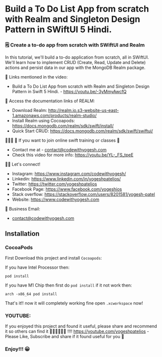 # Build a To Do List App from scratch with Realm and Singleton Design Pattern in SWiftUI 5 Hindi.

### 🗒 Create a to-do app from scratch with SWiftUI and Realm

In this tutorial, we'll build a to-do application from scratch, all in SWiftUI. We'll learn how to implement CRUD (Create, Read, Update and Delete) actions and persist data in our app with the MongoDB Realm package.

🔗 Links mentioned in the video:
- Build a To Do List App from scratch with Realm and Singleton Design Pattern in Swift 5 Hindi. - https://youtu.be/-3yMmyAwcfQ

📝 Access the documentation links of REALM:
- Download Realm: http://realm.io.s3-website-us-east-1.amazonaws.com/products/realm-studio/
- Install Realm using Cocoapods: https://docs.mongodb.com/realm/sdk/swift/install/
- Quick Start CRUD: https://docs.mongodb.com/realm/sdk/swift/swiftui/

👩🏻‍💻 🔴 If you want to join online swift training or classes 🔴
- Contact me at - contact@codewithyogesh.com
- Check this video for more info: https://youtu.be/YL-_FS_tpeE

👋🏻 Let's connect!
- Instagram: https://www.instagram.com/codewithyogesh/
- Linkedin: https://www.linkedin.com/in/yogeshpatelios/
- Twitter: https://twitter.com/yogeshpatelios
- Facebook Page: https://www.facebook.com/yogeshios
- Stack overflow: https://stackoverflow.com/users/8201581/yogesh-patel
- Website: https://www.codewithyogesh.com

📧 Business Email: 
- contact@codewithyogesh.com

## Installation

### CocoaPods
First Download this project and install `Cocoapods`:

If you have Intel Processor then:

```
pod install
```  

If you have M1 Chip then first do `pod install` if it not work then:

```
arch -x86_64 pod install
```  

That's it!! now it will completely working fine open `.xcworkspace` now!

### YOUTUBE:
If you enjoyed this project and found it useful, please share and recommend it so others can find it 💚💚💚💚💚💚 !!!!
https://youtube.com/yogeshpatelios - Please Like, Subscribe and share if it found useful for you 🤟

### Enjoy!!! 😀
